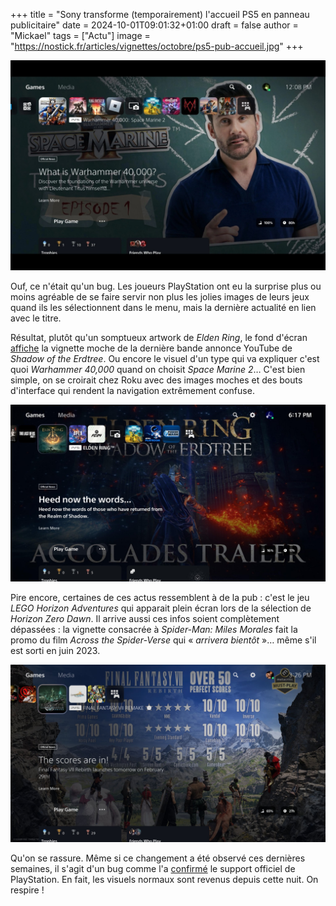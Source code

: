 +++
title = "Sony transforme (temporairement) l'accueil PS5 en panneau publicitaire"
date = 2024-10-01T09:01:32+01:00
draft = false
author = "Mickael"
tags = ["Actu"]
image = "https://nostick.fr/articles/vignettes/octobre/ps5-pub-accueil.jpg"
+++

![PS5 accueil](ps5-pub-accueil.jpg "@alfreddobofra")

Ouf, ce n'était qu'un bug. Les joueurs PlayStation ont eu la surprise plus ou moins agréable de se faire servir non plus les jolies images de leurs jeux quand ils les sélectionnent dans le menu, mais la dernière actualité en lien avec le titre. 

Résultat, plutôt qu'un somptueux artwork de *Elden Ring*, le fond d'écran [affiche](https://x.com/alfredobofa/status/1840189326883262655) la vignette moche de la dernière bande annonce YouTube de *Shadow of the Erdtree*. Ou encore le visuel d'un type qui va expliquer c'est quoi *Warhammer 40,000* quand on choisit *Space Marine 2*… C'est bien simple, on se croirait chez Roku avec des images moches et des bouts d'interface qui rendent la navigation extrêmement confuse.

![PS5 accueil](ps5-pub-accueil-2.jpg "@alfreddobofra")

Pire encore, certaines de ces actus ressemblent à de la pub : c'est le jeu *LEGO Horizon Adventures* qui apparait plein écran lors de la sélection de *Horizon Zero Dawn*. Il arrive aussi ces infos soient complètement dépassées : la vignette consacrée à *Spider-Man: Miles Morales* fait la promo du film *Across the Spider-Verse* qui « *arrivera bientôt* »… même s'il est sorti en juin 2023.

![PS5 accueil](ps5-pub-accueil-3.jpg "@alfreddobofra")

Qu'on se rassure. Même si ce changement a été observé ces dernières semaines, il s'agit d'un bug comme l'a [confirmé](https://x.com/AskPlayStation/status/1840874460099784888) le support officiel de PlayStation. En fait, les visuels normaux sont revenus depuis cette nuit. On respire !